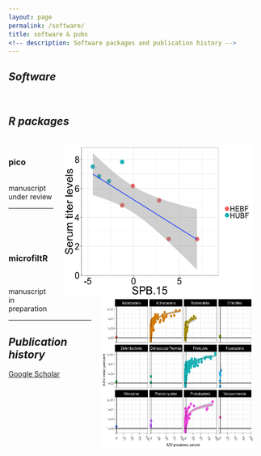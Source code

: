 ```yaml
---
layout: page
permalink: /software/
title: software & pubs
<!-- description: Software packages and publication history -->
---
```


<h2><em>Software</em></h2> 
<br>
<h2><em>R packages</em></h2> <br>
<!-- pico -->
<img src="/img/Sabin2_spb15.png" width = "375" height = "300" align = "right" style = "margin: 0px 20px 0px 20px">
<h3>pico</h3>
<br>
manuscript under review
<br/>
<hr/>
<br>
<br>

<!-- microfiltR -->
<img src="/img/glm_asv_stats.png" width = "300" height = "300" align = "right" style = "margin: 0px 20px 0px 20px">
<br>
<h3>microfiltR</h3><br>

manuscript in preparation    

<hr/>
<h2><em>Publication history</em></h2> 
<A HREF = "https://scholar.google.com/citations?user=Y8982UEAAAAJ&hl=en">Google Scholar</A>
